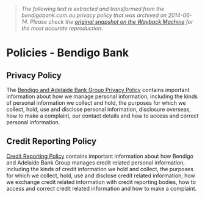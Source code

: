 > *The following text is extracted and transformed from the bendigobank.com.au privacy policy that was archived on 2014-06-14. Please check the [original snapshot on the Wayback Machine](https://web.archive.org/web/20140614074242id_/http%3A//www.bendigobank.com.au/public/privacy-policy) for the most accurate reproduction.*

# Policies - Bendigo Bank

## Privacy Policy

The [Bendigo and Adelaide Bank Group Privacy Policy](https://web.archive.org/public/privacy-policy/full-privacy-policy "Bendigo and Adelaide Bank Group Privacy Policy") contains important information about how we manage personal information, including the kinds of personal information we collect and hold, the purposes for which we collect, hold, use and disclose personal information, disclosure overseas, how to make a complaint, our contact details and how to access and correct personal information.

## Credit Reporting Policy

[Credit Reporting Policy](https://web.archive.org/public/privacy-policy/credit-reporting-policy "Credit Reporting Policy") contains important information about how Bendigo and Adelaide Bank Group manages credit related personal information, including the kinds of credit information we hold and collect, the purposes for which we collect, hold, use and disclose credit related information, how we exchange credit related information with credit reporting bodies, how to access and correct credit related information and how to make a complaint.  

